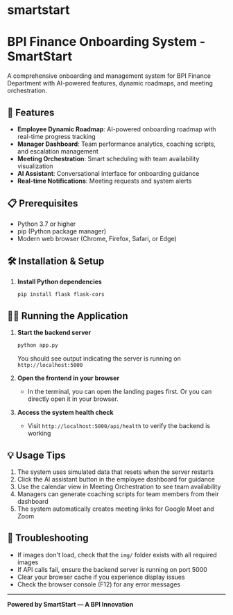 # smartstart
# BPI Finance Onboarding System - SmartStart

A comprehensive onboarding and management system for BPI Finance Department with AI-powered features, dynamic roadmaps, and meeting orchestration.

## 🚀 Features

- **Employee Dynamic Roadmap**: AI-powered onboarding roadmap with real-time progress tracking
- **Manager Dashboard**: Team performance analytics, coaching scripts, and escalation management
- **Meeting Orchestration**: Smart scheduling with team availability visualization
- **AI Assistant**: Conversational interface for onboarding guidance
- **Real-time Notifications**: Meeting requests and system alerts

## 📋 Prerequisites

- Python 3.7 or higher
- pip (Python package manager)
- Modern web browser (Chrome, Firefox, Safari, or Edge)

## 🛠️ Installation & Setup
1. **Install Python dependencies**
   ```bash
   pip install flask flask-cors
   ```

## 🏃‍♂️ Running the Application

1. **Start the backend server**
   ```bash
   python app.py
   ```
   You should see output indicating the server is running on `http://localhost:5000`

2. **Open the frontend in your browser**
   - In the terminal, you can open the landing pages first. Or you can directly open it in your browser.

4. **Access the system health check**
   - Visit `http://localhost:5000/api/health` to verify the backend is working

## 💡 Usage Tips

1. The system uses simulated data that resets when the server restarts
2. Click the AI assistant button in the employee dashboard for guidance
3. Use the calendar view in Meeting Orchestration to see team availability
4. Managers can generate coaching scripts for team members from their dashboard
5. The system automatically creates meeting links for Google Meet and Zoom

## 🐛 Troubleshooting

- If images don't load, check that the `img/` folder exists with all required images
- If API calls fail, ensure the backend server is running on port 5000
- Clear your browser cache if you experience display issues
- Check the browser console (F12) for any error messages

---

**Powered by SmartStart — A BPI Innovation**
